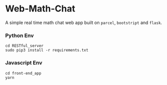 # Web-Math-Chat
A simple real time math chat web app built on `parcel`, `bootstript` and `flask`.

### Python Env
```
cd RESTful_server
sudo pip3 install -r requirements.txt
```

### Javascript Env
```
cd front-end_app
yarn
```
